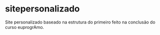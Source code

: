 # sitepersonalizado
Site personalizado baseado na estrutura do primeiro feito na conclusão do curso euprogrAmo. 
